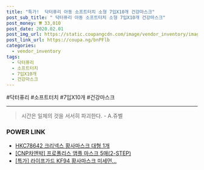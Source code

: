 ```yaml
--- 
title: "특가!  닥터퓨리 아동 소프트터치 소형 7입X10개 건강마스크" 
post_sub_title: " 닥터퓨리 아동 소프트터치 소형 7입X10개 건강마스크" 
post_money: ₩ 33,010 
post_date: 2020.02.01 
post_img_url: https://static.coupangcdn.com/image/vendor_inventory/images/2018/02/14/8/8/21a4c63d-c316-4a89-b53a-3df3bbae6fc9.jpg 
post_link_url: https://coupa.ng/bnPFlb 
categories: 
  - vendor_inventory 
tags: 
  - 닥터퓨리 
  - 소프트터치 
  - 7입X10개 
  - 건강마스크 
--- 
```

  #닥터퓨리 #소프트터치 #7입X10개 #건강마스크 
<hr> 

> 시간은 일체의 것을 서서히 파괴한다. - A.쥬벨 


### POWER LINK

* <a href="https://blog.naver.com/fasyy4321/221789672961" target="_blank">HKC78642 크리넥스 황사마스크 대형 1개</a>
* <a href="https://blog.naver.com/fasyy4321/221784789781" target="_blank">[CNP차앤박] 프로폴리스 앰플 마스크 5매(2-STEP)</a>
* <a href="https://blog.naver.com/sakai111/221789852363" target="_blank">[특가] 라이프가드 KF94 황사마스크 미세먼...</a>
